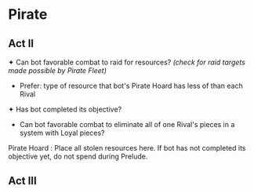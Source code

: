# Pirate

## Act II

✦ Can bot favorable combat to raid for resources?
*(check for raid targets made possible by Pirate Fleet)*

- Prefer: type of resource that bot's Pirate Hoard has less of than each Rival

✦ Has bot completed its objective?

- Can bot favorable combat to eliminate all of one Rival's pieces in a system with Loyal pieces?

Pirate Hoard
: Place all stolen resources here. If bot has not completed its objective yet, do not spend during Prelude.

## Act III


